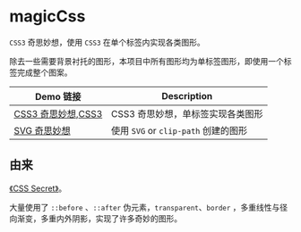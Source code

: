 # magicCss

`CSS3` 奇思妙想，使用 `CSS3` 在单个标签内实现各类图形。

除去一些需要背景衬托的图形，本项目中所有图形均为单标签图形，即使用一个标签完成整个图案。

| Demo 链接                                                    | Description                          |
| ------------------------------------------------------------ | ------------------------------------ |
| [CSS3 奇思妙想](https://jarze.github.io/magicCss/index.html),[CSS3](https://jarze.github.io/magicCss/css.html) | CSS3 奇思妙想，单标签实现各类图形    |
| [SVG 奇思妙想](https://jarze.github.io/SVG/html/index.html)  | 使用 `SVG` or `clip-path` 创建的图形 |

## 由来

[《CSS Secret》](https://github.com/cssmagic/CSS-Secrets)。

大量使用了 `::before` 、`::after` 伪元素，`transparent`、`border` ，多重线性与径向渐变，多重内外阴影，实现了许多奇妙的图形。

